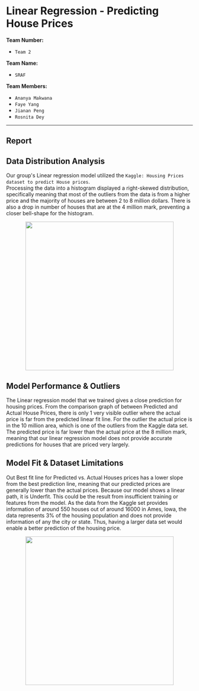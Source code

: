 # Linear Regression - Predicting House Prices

**Team Number:** 

- `Team 2`

**Team Name:** 

- `SRAF`

**Team Members:**

- `Ananya Makwana`
- `Faye Yang`
- `Jianan Peng`
- `Rosnita Dey`

---

## Report

## Data Distribution Analysis

Our group's Linear regression model utilized the `Kaggle: Housing Prices dataset to predict House prices`.  
Processing the data into a histogram displayed a right-skewed distribution, specifically meaning that most of the
outliers from the data is from a higher price and the majority of houses are between 2 to 8 million dollars. There is
also a drop in number of houses that are at the 4 million mark, preventing a closer bell-shape for the histogram.

<p align="center">
  <img src="https://i.postimg.cc/9fXtx3X5/We-Chatcc6236826ebac5fe849f7f04380db89c.jpg" width="400"/>
</p>

## Model Performance & Outliers

The Linear regression model that we trained gives a close prediction for housing prices. From the comparison graph of
between Predicted and Actual House Prices, there is only 1 very visible outlier where the
actual price is far from the predicted linear fit line. For the outlier the actual price is in the 10 million area,
which is one of the outliers from the Kaggle data set. The predicted price is far lower than the actual price at the 8
million mark, meaning that our linear regression model does not provide accurate predictions for houses that are priced
very largely.

## Model Fit & Dataset Limitations

Out Best fit line for Predicted vs. Actual Houses prices has a lower slope from the best prediction line, meaning that
our predicted prices are generally lower than the actual prices. Because our model shows a linear path, it is Underfit.
This could be the result from insufficient training or features from the model. As the data from the Kaggle set provides
information of around 550 houses out of around 16000 in Ames, lowa, the data represents 3% of the housing population and
does not provide information of any the city or state. Thus, having a larger data set would enable a better prediction
of the housing price.

<p align="center">
  <img src="https://i.postimg.cc/XqnV5gcg/We-Chat354113cc5bcdc8f3dc83a272a401ae45.jpg" width="400"/>
</p>
